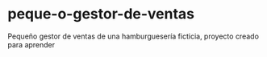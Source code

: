 # peque-o-gestor-de-ventas
Pequeño gestor de ventas de una hamburguesería ficticia, proyecto creado para aprender
